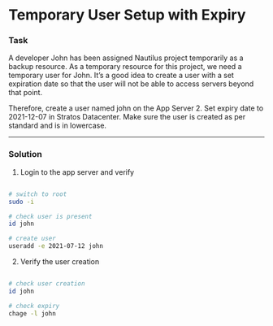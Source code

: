 # Temporary User Setup with Expiry

### Task

A developer John has been assigned Nautilus project temporarily as a backup resource. As a temporary resource for this project, we need a temporary user for John. It’s a good idea to create a user with a set expiration date so that the user will not be able to access servers beyond that point.

Therefore, create a user named john on the App Server 2. Set expiry date to 2021-12-07 in Stratos Datacenter. Make sure the user is created as per standard and is in lowercase.


---

### Solution

1. Login to the app server and verify

```sh

# switch to root
sudo -i

# check user is present
id john

# create user
useradd -e 2021-07-12 john

```

2. Verify the user creation

```sh

# check user creation
id john

# check expiry
chage -l john

```
